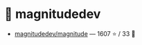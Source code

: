 # 👤 magnitudedev

- [magnitudedev/magnitude](https://github.com/magnitudedev/magnitude) — 1607 ⭐️ / 33 🍴
